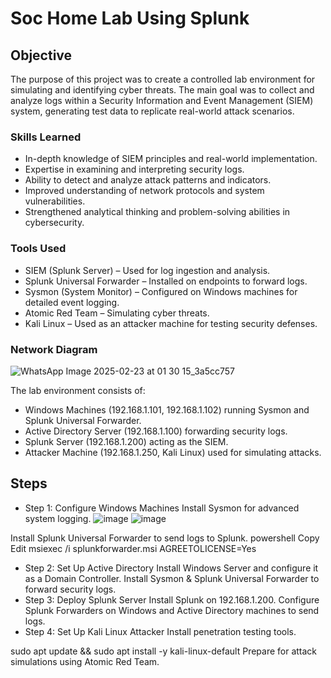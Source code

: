 # Soc Home Lab Using Splunk

## Objective

The purpose of this project was to create a controlled lab environment for simulating and identifying cyber threats. The main goal was to collect and analyze logs within a Security Information and Event Management (SIEM) system, generating test data to replicate real-world attack scenarios.

### Skills Learned

- In-depth knowledge of SIEM principles and real-world implementation.
- Expertise in examining and interpreting security logs.
- Ability to detect and analyze attack patterns and indicators.
- Improved understanding of network protocols and system vulnerabilities.
- Strengthened analytical thinking and problem-solving abilities in cybersecurity.

### Tools Used

- SIEM (Splunk Server) – Used for log ingestion and analysis.
- Splunk Universal Forwarder – Installed on endpoints to forward logs.
- Sysmon (System Monitor) – Configured on Windows machines for detailed event logging.
- Atomic Red Team – Simulating cyber threats.
- Kali Linux – Used as an attacker machine for testing security defenses.

 ### Network Diagram
 ![WhatsApp Image 2025-02-23 at 01 30 15_3a5cc757](https://github.com/user-attachments/assets/980d53fb-071e-40e8-88a5-3cb7c6e404c7)


The lab environment consists of:
- Windows Machines (192.168.1.101, 192.168.1.102) running Sysmon and Splunk Universal Forwarder.
- Active Directory Server (192.168.1.100) forwarding security logs.
- Splunk Server (192.168.1.200) acting as the SIEM.
- Attacker Machine (192.168.1.250, Kali Linux) used for simulating attacks.


## Steps
 - Step 1: Configure Windows Machines
Install Sysmon for advanced system logging.
![image](https://github.com/user-attachments/assets/55c5a44d-4fc4-4931-9fc3-9b9d444c53df)
![image](https://github.com/user-attachments/assets/e2b02f54-b47e-4e24-b69b-ccb00d9e945b)


Install Splunk Universal Forwarder to send logs to Splunk.
powershell
Copy
Edit
msiexec /i splunkforwarder.msi AGREETOLICENSE=Yes
- Step 2: Set Up Active Directory
Install Windows Server and configure it as a Domain Controller.
Install Sysmon & Splunk Universal Forwarder to forward security logs.
- Step 3: Deploy Splunk Server
Install Splunk on 192.168.1.200.
Configure Splunk Forwarders on Windows and Active Directory machines to send logs.
- Step 4: Set Up Kali Linux Attacker
Install penetration testing tools.

sudo apt update && sudo apt install -y kali-linux-default
Prepare for attack simulations using Atomic Red Team.

